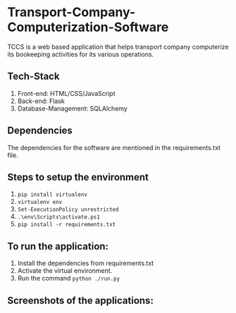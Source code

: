 # Transport-Company-Computerization-Software
TCCS is a web based application that helps transport company computerize its bookeeping activities for its various operations.

## Tech-Stack
1. Front-end: HTML/CSS/JavaScript
2. Back-end: Flask
3. Database-Management: SQLAlchemy

## Dependencies
The dependencies for the software are mentioned in the requirements.txt file.

## Steps to setup the environment
1. `pip install virtualenv`
2. `virtualenv env`
3. `Set-ExecutionPolicy unrestricted`
4. `.\env\Scripts\activate.ps1`
5. `pip install -r requirements.txt`


## To run the application:
1. Install the dependencies from requirements.txt
2. Activate the virtual environment.
3. Run the command `python ./run.py`

## Screenshots of the applications:
